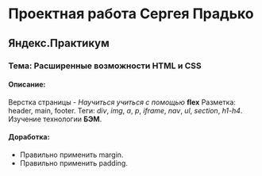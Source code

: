# Проектная работа Сергея Прадько
## Яндекс.Практикум
### Тема: Расширенные возможности HTML и CSS

#### Описание:
Верстка страницы - *Научиться учиться с помощью* **flex**
Разметка: header, main, footer.
Теги: *div*, *img*, *a*, *p*, *iframe*, *nav*, *ul*, *section*, *h1-h4*.
Изучение технологии **БЭМ**.

#### Доработка:
* Правильно применить margin.
* Правильно применить padding.
